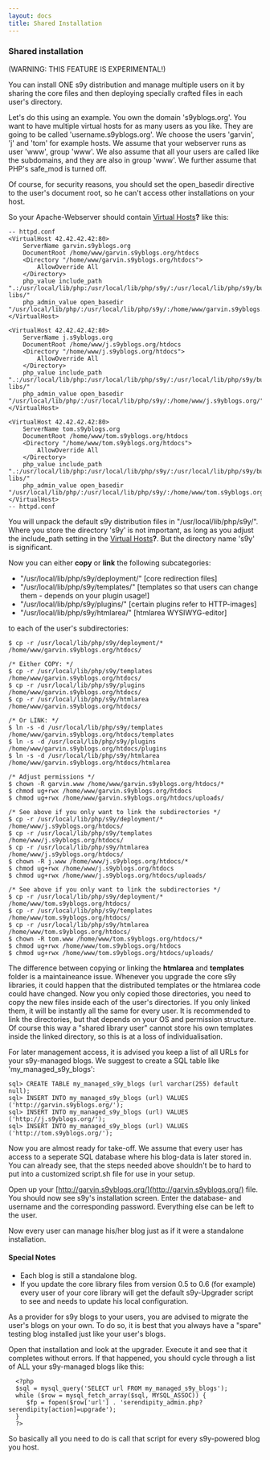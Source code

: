 ```yaml
---
layout: docs
title: Shared Installation
---
```


### Shared installation

(WARNING: THIS FEATURE IS EXPERIMENTAL!)

You can install ONE s9y distribution and manage multiple users on it by sharing the core files and then deploying specially crafted files in each user's directory.

Let's do this using an example. You own the domain 's9yblogs.org'. You want to have multiple virtual hosts for as many users as you like. They are going to be called 'username.s9yblogs.org'. We choose the users 'garvin', 'j' and 'tom' for example hosts. We assume that your webserver runs as user 'www', group 'www'. We also assume that all your users are called like the subdomains, and they are also in group 'www'. We further assume that PHP's safe\_mod is turned off.

Of course, for security reasons, you should set the open\_basedir directive to the user's document root, so he can't access other installations on your host.

So your Apache-Webserver should contain [Virtual Hosts](/index.php?cmd=newdoc&newdocname=Virtual+Hosts&node=35&refnode=41)**?** like this:
```
-- httpd.conf
<VirtualHost 42.42.42.42:80>
    ServerName garvin.s9yblogs.org
    DocumentRoot /home/www/garvin.s9yblogs.org/htdocs
    <Directory "/home/www/garvin.s9yblogs.org/htdocs">
        AllowOverride All
    </Directory>
    php_value include_path ".:/usr/local/lib/php:/usr/local/lib/php/s9y/:/usr/local/lib/php/s9y/bundled-libs/"
    php_admin_value open_basedir "/usr/local/lib/php/:/usr/local/lib/php/s9y/:/home/www/garvin.s9yblogs.org/"
</VirtualHost>

<VirtualHost 42.42.42.42:80>
    ServerName j.s9yblogs.org
    DocumentRoot /home/www/j.s9yblogs.org/htdocs
    <Directory "/home/www/j.s9yblogs.org/htdocs">
        AllowOverride All
    </Directory>
    php_value include_path ".:/usr/local/lib/php:/usr/local/lib/php/s9y/:/usr/local/lib/php/s9y/bundled-libs/"
    php_admin_value open_basedir "/usr/local/lib/php/:/usr/local/lib/php/s9y/:/home/www/j.s9yblogs.org/"
</VirtualHost>

<VirtualHost 42.42.42.42:80>
    ServerName tom.s9yblogs.org
    DocumentRoot /home/www/tom.s9yblogs.org/htdocs
    <Directory "/home/www/tom.s9yblogs.org/htdocs">
        AllowOverride All
    </Directory>
    php_value include_path ".:/usr/local/lib/php:/usr/local/lib/php/s9y/:/usr/local/lib/php/s9y/bundled-libs/"
    php_admin_value open_basedir "/usr/local/lib/php/:/usr/local/lib/php/s9y/:/home/www/tom.s9yblogs.org/"
</VirtualHost>
-- httpd.conf
```

You will unpack the default s9y distribution files in "/usr/local/lib/php/s9y/". Where you store the directory 's9y' is not important, as long as you adjust the include\_path setting in the [Virtual Hosts](/index.php?cmd=newdoc&newdocname=Virtual+Hosts&node=35&refnode=41)**?**. But the directory name 's9y' is significant.

Now you can either **copy** or **link** the following subcategories:

* "/usr/local/lib/php/s9y/deployment/" [core redirection files]
* "/usr/local/lib/php/s9y/templates/" [templates so that users can change them - depends on your plugin usage!]
* "/usr/local/lib/php/s9y/plugins/" [certain plugins refer to HTTP-images]
* "/usr/local/lib/php/s9y/htmlarea/" [htmlarea WYSIWYG-editor]

to each of the user's subdirectories:

```
$ cp -r /usr/local/lib/php/s9y/deployment/* /home/www/garvin.s9yblogs.org/htdocs/

/* Either COPY: */
$ cp -r /usr/local/lib/php/s9y/templates /home/www/garvin.s9yblogs.org/htdocs/
$ cp -r /usr/local/lib/php/s9y/plugins /home/www/garvin.s9yblogs.org/htdocs/
$ cp -r /usr/local/lib/php/s9y/htmlarea /home/www/garvin.s9yblogs.org/htdocs/

/* Or LINK: */
$ ln -s -d /usr/local/lib/php/s9y/templates /home/www/garvin.s9yblogs.org/htdocs/templates
$ ln -s -d /usr/local/lib/php/s9y/plugins /home/www/garvin.s9yblogs.org/htdocs/plugins
$ ln -s -d /usr/local/lib/php/s9y/htmlarea /home/www/garvin.s9yblogs.org/htdocs/htmlarea

/* Adjust permissions */
$ chown -R garvin.www /home/www/garvin.s9yblogs.org/htdocs/*
$ chmod ug+rwx /home/www/garvin.s9yblogs.org/htdocs
$ chmod ug+rwx /home/www/garvin.s9yblogs.org/htdocs/uploads/

/* See above if you only want to link the subdirectories */
$ cp -r /usr/local/lib/php/s9y/deployment/* /home/www/j.s9yblogs.org/htdocs/
$ cp -r /usr/local/lib/php/s9y/templates /home/www/j.s9yblogs.org/htdocs/
$ cp -r /usr/local/lib/php/s9y/htmlarea /home/www/j.s9yblogs.org/htdocs/
$ chown -R j.www /home/www/j.s9yblogs.org/htdocs/*
$ chmod ug+rwx /home/www/j.s9yblogs.org/htdocs
$ chmod ug+rwx /home/www/j.s9yblogs.org/htdocs/uploads/

/* See above if you only want to link the subdirectories */
$ cp -r /usr/local/lib/php/s9y/deployment/* /home/www/tom.s9yblogs.org/htdocs/
$ cp -r /usr/local/lib/php/s9y/templates /home/www/tom.s9yblogs.org/htdocs/
$ cp -r /usr/local/lib/php/s9y/htmlarea /home/www/tom.s9yblogs.org/htdocs/
$ chown -R tom.www /home/www/tom.s9yblogs.org/htdocs/*
$ chmod ug+rwx /home/www/tom.s9yblogs.org/htdocs
$ chmod ug+rwx /home/www/tom.s9yblogs.org/htdocs/uploads/
```

The difference between copying or linking the **htmlarea** and **templates** folder is a maintaineance issue. Whenever you upgrade the core s9y libraries, it could happen that the distributed templates or the htmlarea code could have changed. Now you only copied those directories, you need to copy the new files inside each of the user's directories. If you only linked them, it will be instantly all the same for every user. It is recommended to link the directories, but that depends on your OS and permission structure. Of course this way a "shared library user" cannot store his own templates inside the linked directory, so this is at a loss of individualisation.

For later management access, it is advised you keep a list of all URLs for your s9y-managed blogs. We suggest to create a SQL table like 'my\_managed\_s9y\_blogs':

```
sql> CREATE TABLE my_managed_s9y_blogs (url varchar(255) default null);
sql> INSERT INTO my_managed_s9y_blogs (url) VALUES ('http://garvin.s9yblogs.org/');
sql> INSERT INTO my_managed_s9y_blogs (url) VALUES ('http://j.s9yblogs.org/');
sql> INSERT INTO my_managed_s9y_blogs (url) VALUES ('http://tom.s9yblogs.org/');
```

Now you are almost ready for take-off. We assume that every user has access to a seperate SQL database where his blog-data is later stored in. You can already see, that the steps needed above shouldn't be to hard to put into a customized script.sh file for use in your setup.

Open up your [http://garvin.s9yblogs.org/](http://garvin.s9yblogs.org/) file. You should now see s9y's installation screen. Enter the database- and username and the corresponding password. Everything else can be left to the user.

Now every user can manage his/her blog just as if it were a standalone installation.

#### Special Notes

* Each blog is still a standalone blog.
* If you update the core library files from version 0.5 to 0.6 (for example) every user of your core library will get the default s9y-Upgrader script to see and needs to update his local configuration.

As a provider for s9y blogs to your users, you are advised to migrate the user's blogs on your own. To do so, it is best that you always have a "spare" testing blog installed just like your user's blogs.

Open that installation and look at the upgrader. Execute it and see that it completes without errors. If that happened, you should cycle through a list of ALL your s9y-managed blogs like this:

```
  <?php
  $sql = mysql_query('SELECT url FROM my_managed_s9y_blogs');
  while ($row = mysql_fetch_array($sql, MYSQL_ASSOC)) {
     $fp = fopen($row['url'] . 'serendipity_admin.php?serendipity[action]=upgrade');
  }
  ?>
```

So basically all you need to do is call that script for every s9y-powered blog you host.
